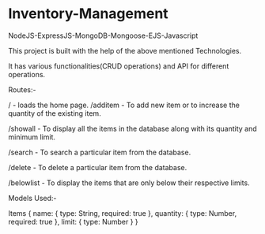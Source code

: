 # Inventory-Management
NodeJS-ExpressJS-MongoDB-Mongoose-EJS-Javascript 

This project is built with the help of the above mentioned Technologies.

It has various functionalities(CRUD operations) and API for different operations.

Routes:-

/ - loads the home page. 
/additem - To add new item or to increase the quantity of the existing item.  

/showall - To display all the items in the database along with its quantity and minimum limit.  

/search - To search a particular item from the database.  

/delete - To delete a particular item from the database.  

/belowlist - To display the items that are only below their respective limits.  


Models Used:- 

Items {
          name: {
        type: String,
        required: true
          },
    quantity: {
        type: Number,
        required: true
          },
    limit: {
        type: Number
         }
}
